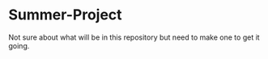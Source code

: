 # Summer-Project
Not sure about what will be in this repository but need to make one to get it going.
